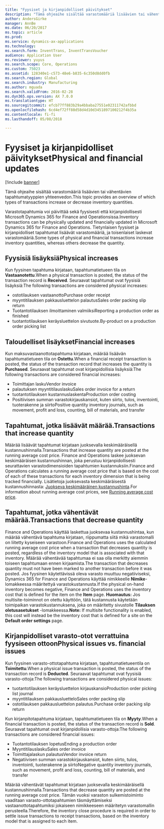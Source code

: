 ```yaml
---
title: "Fyysiset ja kirjanpidolliset päivitykset"
description: "Tämä ohjeaihe sisältää varastomääriä lisäävien tai vähentävien tapahtumatyyppien yhteenvedon."
author: AndersGirke
manager: AnnBe
ms.date: 06/20/2017
ms.topic: article
ms.prod: 
ms.service: dynamics-ax-applications
ms.technology: 
ms.search.form: InventTrans, InventTransVoucher
audience: Application User
ms.reviewer: yuyus
ms.search.scope: Core, Operations
ms.custom: 75023
ms.assetid: 128340e1-c573-48e6-b835-6c350d8dd0fb
ms.search.region: Global
ms.search.industry: Manufacturing
ms.author: mguada
ms.search.validFrom: 2016-02-28
ms.dyn365.ops.version: AX 7.0.0
ms.translationtype: HT
ms.sourcegitcommit: efcb77ff883b29a4bbaba27551e02311742afbbd
ms.openlocfilehash: 6cd4ef72ff88d58d4d10d3451897100212f4b35a
ms.contentlocale: fi-fi
ms.lasthandoff: 05/08/2018

---
```


# <a name="physical-and-financial-updates"></a><span data-ttu-id="4ba0b-103">Fyysiset ja kirjanpidolliset päivitykset</span><span class="sxs-lookup"><span data-stu-id="4ba0b-103">Physical and financial updates</span></span>

[!include [banner](../includes/banner.md)]

<span data-ttu-id="4ba0b-104">Tämä ohjeaihe sisältää varastomääriä lisäävien tai vähentävien tapahtumatyyppien yhteenvedon.</span><span class="sxs-lookup"><span data-stu-id="4ba0b-104">This topic provides an overview of which types of transactions increase or decrease inventory quantities.</span></span> 

<span data-ttu-id="4ba0b-105">Varastotapahtumia voi päivittää sekä fyysisesti että kirjanpidollisesti Microsoft Dynamics 365 for Finance and Operationsissa.</span><span class="sxs-lookup"><span data-stu-id="4ba0b-105">Inventory transactions can be physically updated and financially updated in Microsoft Dynamics 365 for Finance and Operations.</span></span> <span data-ttu-id="4ba0b-106">Tietynlaisen fyysiset ja kirjanpidolliset tapahtumat lisäävät varastomääriä, ja toisenlaiset laskevat varastomääriä.</span><span class="sxs-lookup"><span data-stu-id="4ba0b-106">Some types of physical and financial transactions increase inventory quantities, whereas others decrease the quantity.</span></span>

## <a name="physical-increases"></a><span data-ttu-id="4ba0b-107">Fyysisiä lisäyksiä</span><span class="sxs-lookup"><span data-stu-id="4ba0b-107">Physical increases</span></span>
<span data-ttu-id="4ba0b-108">Kun fyysinen tapahtuma kirjataan, tapahtumatietueen tila on **Vastaanotettu**.</span><span class="sxs-lookup"><span data-stu-id="4ba0b-108">When a physical transaction is posted, the status of the transaction record is **Received**.</span></span> <span data-ttu-id="4ba0b-109">Seuraavat tapahtumat ovat fyysisiä lisäyksiä:</span><span class="sxs-lookup"><span data-stu-id="4ba0b-109">The following transactions are considered physical increases:</span></span>

-   <span data-ttu-id="4ba0b-110">ostotilauksen vastaanotto</span><span class="sxs-lookup"><span data-stu-id="4ba0b-110">Purchase order receipt</span></span>
-   <span data-ttu-id="4ba0b-111">myyntitilauksen pakkausluettelon palautus</span><span class="sxs-lookup"><span data-stu-id="4ba0b-111">Sales order packing slip return</span></span>
-   <span data-ttu-id="4ba0b-112">Tuotantotilauksen ilmoittaminen valmiiksi</span><span class="sxs-lookup"><span data-stu-id="4ba0b-112">Reporting a production order as finished</span></span>
-   <span data-ttu-id="4ba0b-113">tuotantotilauksen keräysluettelon sivutuote.</span><span class="sxs-lookup"><span data-stu-id="4ba0b-113">By-product on a production order picking list</span></span>

## <a name="financial-increases"></a><span data-ttu-id="4ba0b-114">Taloudelliset lisäykset</span><span class="sxs-lookup"><span data-stu-id="4ba0b-114">Financial increases</span></span>
<span data-ttu-id="4ba0b-115">Kun maksuvastaanottotapahtuma kirjataan, määrää lisäävän tapahtumatietueen tila on **Ostettu**.</span><span class="sxs-lookup"><span data-stu-id="4ba0b-115">When a financial receipt transaction is posted, the status of the transaction record that increases the quantity is **Purchased**.</span></span> <span data-ttu-id="4ba0b-116">Seuraavat tapahtumat ovat kirjanpidollisia lisäyksiä:</span><span class="sxs-lookup"><span data-stu-id="4ba0b-116">The following transactions are considered financial increases:</span></span>

-   <span data-ttu-id="4ba0b-117">Toimittajan lasku</span><span class="sxs-lookup"><span data-stu-id="4ba0b-117">Vendor invoice</span></span>
-   <span data-ttu-id="4ba0b-118">palautuksen myyntitilauslasku</span><span class="sxs-lookup"><span data-stu-id="4ba0b-118">Sales order invoice for a return</span></span>
-   <span data-ttu-id="4ba0b-119">tuotantotilauksen kustannuslaskenta</span><span class="sxs-lookup"><span data-stu-id="4ba0b-119">Production order costing</span></span>
-   <span data-ttu-id="4ba0b-120">Positiivisen summan varastokirjauskansiot, kuten siirto, tulos, inventointi, tuoterakenne ja siirto</span><span class="sxs-lookup"><span data-stu-id="4ba0b-120">Positive quantity inventory journals, such as movement, profit and loss, counting, bill of materials, and transfer</span></span>

## <a name="transactions-that-increase-quantity"></a><span data-ttu-id="4ba0b-121">Tapahtumat, jotka lisäävät määrää.</span><span class="sxs-lookup"><span data-stu-id="4ba0b-121">Transactions that increase quantity</span></span>
<span data-ttu-id="4ba0b-122">Määrää lisäävät tapahtumat kirjataan juoksevalla keskimääräisellä kustannushinnalla.</span><span class="sxs-lookup"><span data-stu-id="4ba0b-122">Transactions that increase quantity are posted at the running average cost price.</span></span> <span data-ttu-id="4ba0b-123">Finance and Operations laskee juoksevan keskimääräisen kustannushinnan, joka perustuu kirjanpidollisesti seurattavien varastodimensioiden tapahtumien kustannuksiin.</span><span class="sxs-lookup"><span data-stu-id="4ba0b-123">Finance and Operations calculates a running average cost price that is based on the cost of each of these transactions for each inventory dimension that is being tracked financially.</span></span> <span data-ttu-id="4ba0b-124">Lisätietoja juoksevasta keskimääräisestä kustannushinnasta: [Juokseva keskimääräinen kustannushinta](running-average-cost-price.md).</span><span class="sxs-lookup"><span data-stu-id="4ba0b-124">For information about running average cost prices, see [Running average cost price](running-average-cost-price.md).</span></span>

## <a name="transactions-that-decrease-quantity"></a><span data-ttu-id="4ba0b-125">Tapahtumat, jotka vähentävät määrää.</span><span class="sxs-lookup"><span data-stu-id="4ba0b-125">Transactions that decrease quantity</span></span>
<span data-ttu-id="4ba0b-126">Finance and Operations käyttää laskettua juoksevaa kustannushintaa, kun määrää vähentävä tapahtuma kirjataan, riippumatta siitä mikä varastomalli on liitetty kyseiseen varastoon.</span><span class="sxs-lookup"><span data-stu-id="4ba0b-126">Finance and Operations uses the calculated running average cost price when a transaction that decreases quantity is posted, regardless of the inventory model that is associated with that inventory.</span></span> <span data-ttu-id="4ba0b-127">Määrää vähentävää tapahtumaa ei saa olla merkitty aiemmin toiseen tapahtumaan ennen kirjaamista.</span><span class="sxs-lookup"><span data-stu-id="4ba0b-127">The transaction that decreases quantity must not have been marked to another transaction before it was posted.</span></span> <span data-ttu-id="4ba0b-128">Jos fyysinen käytettävissä oleva varasto muuttuu negatiiviseksi, Dynamics 365 for Finance and Operations käyttää nimikkeelle **Nimike**-lomakkeessa määritettyä varastokustannusta.</span><span class="sxs-lookup"><span data-stu-id="4ba0b-128">If the physical on-hand inventory becomes negative, Finance and Operations uses the inventory cost that is defined for the item on the **Item** page.</span></span> <span data-ttu-id="4ba0b-129">**Huomautus:** Jos multisite-toiminnot on otettu käyttöön, tätä kustannusta käytetään toimipaikan varastokustannuksena, joka on määritetty sivustolle **Tilauksen oletusasetukset** -lomakkeessa.</span><span class="sxs-lookup"><span data-stu-id="4ba0b-129">**Note:** If multisite functionality is enabled, this cost will instead be the inventory cost that is defined for a site on the **Default order settings** page.</span></span>

## <a name="physical-issues-vs-financial-issues"></a><span data-ttu-id="4ba0b-130">Kirjanpidolliset varasto-otot verrattuina fyysiseen ottoon</span><span class="sxs-lookup"><span data-stu-id="4ba0b-130">Physical issues vs. financial issues</span></span>
<span data-ttu-id="4ba0b-131">Kun fyysinen varasto-ottotapahtuma kirjataan, tapahtumatietueentila on **Toimitettu**.</span><span class="sxs-lookup"><span data-stu-id="4ba0b-131">When a physical issue transaction is posted, the status of the transaction record is **Deducted**.</span></span> <span data-ttu-id="4ba0b-132">Seuraavat tapahtumat ovat fyysisiä varasto-ottoja:</span><span class="sxs-lookup"><span data-stu-id="4ba0b-132">The following transactions are considered physical issues:</span></span>

-   <span data-ttu-id="4ba0b-133">tuotantotilauksen keräysluettelon kirjauskansio</span><span class="sxs-lookup"><span data-stu-id="4ba0b-133">Production order picking list journal</span></span>
-   <span data-ttu-id="4ba0b-134">myyntitilauksen pakkausluettelo</span><span class="sxs-lookup"><span data-stu-id="4ba0b-134">Sales order packing slip</span></span>
-   <span data-ttu-id="4ba0b-135">ostotilauksen pakkausluettelon palautus.</span><span class="sxs-lookup"><span data-stu-id="4ba0b-135">Purchase order packing slip return</span></span>

<span data-ttu-id="4ba0b-136">Kun kirjanpitotapahtuma kirjataan, tapahtumatietueen tila on **Myyty**.</span><span class="sxs-lookup"><span data-stu-id="4ba0b-136">When a financial transaction is posted, the status of the transaction record is **Sold**.</span></span> <span data-ttu-id="4ba0b-137">Seuraavat tapahtumat ovat kirjanpidollisia varasto-ottoja:</span><span class="sxs-lookup"><span data-stu-id="4ba0b-137">The following transactions are considered financial issues:</span></span>

-   <span data-ttu-id="4ba0b-138">Tuotantotilauksen lopetus</span><span class="sxs-lookup"><span data-stu-id="4ba0b-138">Ending a production order</span></span>
-   <span data-ttu-id="4ba0b-139">Myyntitilauslasku</span><span class="sxs-lookup"><span data-stu-id="4ba0b-139">Sales order invoice</span></span>
-   <span data-ttu-id="4ba0b-140">Toimittajalaskun palautus</span><span class="sxs-lookup"><span data-stu-id="4ba0b-140">Vendor invoice return</span></span>
-   <span data-ttu-id="4ba0b-141">Negatiivisen summan varastokirjauskansiot, kuten siirto, tulos, inventointi, tuoterakenne ja siirto</span><span class="sxs-lookup"><span data-stu-id="4ba0b-141">Negative quantity inventory journals, such as movement, profit and loss, counting, bill of materials, and transfer</span></span>

<span data-ttu-id="4ba0b-142">Määrää vähentävät tapahtumat kirjataan juoksevalla keskimääräisellä kustannushinnalla.</span><span class="sxs-lookup"><span data-stu-id="4ba0b-142">Transactions that decrease quantity are posted at the running average cost price.</span></span> <span data-ttu-id="4ba0b-143">Tämän vuoksi varaston sulkemistoiminto vaaditaan varasto-ottotapahtumien täsmäyttämiseksi vastaanottotapahtumiksi jokaiseen nimikkeeseen määritetyn varastomallin perusteella.</span><span class="sxs-lookup"><span data-stu-id="4ba0b-143">Therefore, the inventory close procedure is required in order to settle issue transactions to receipt transactions, based on the inventory model that is assigned to each item.</span></span>





